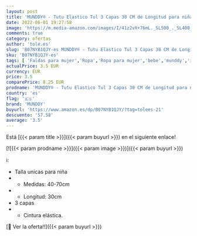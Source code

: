```yaml
---
layout: post
title: 'MUNDDY® - Tutu Elastico Tul 3 Capas 30 CM de Longitud para niña Bebe Distintas Colores Falda Disfraz Ballet  Rojo '
date: 2022-06-01 19:27:58
image: 'https://m.media-amazon.com/images/I/41z2vX+76mL._SL500_._SL400_.jpg'
comments: true
category: ofertas
author: 'tole.es'
slug: 'B07NYB1QJY-es MUNDDY® - Tutu Elastico Tul 3 Capas 30 CM de Longitud para...'
sku: 'B07NYB1QJY-es'
tags: [ 'Faldas para mujer','Ropa','Ropa para mujer','bebe','munddy','🇪🇸', ]
actualPrice: 3.5 EUR
currency: EUR
price: 3.5
comparePrice: 8.25 EUR
prodname: 'MUNDDY® - Tutu Elastico Tul 3 Capas 30 CM de Longitud para niña Bebe Distintas Colores Falda Disfraz Ballet  Rojo '
country: 'es'
flag: '🇪🇸'
brand: 'MUNDDY'
buyurl: 'https://www.amazon.es/dp/B07NYB1QJY/?tag=tolees-21'
descuento: '57.58'
average: '3.5'
---
```


Está [{{< param title >}}]({{< param buyurl >}}) en el siguiente enlace!

[![{{< param prodname >}}]({{< param image >}})]({{< param buyurl >}})

ℹ️:

- Talla unicas para niña
- - Medidas: 40-70cm
- - Longitud: 30cm
- 3 capas
- - Cintura elástica.

[🛒 Ver la oferta!!]({{< param buyurl >}})
